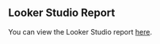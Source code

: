## Looker Studio Report

You can view the Looker Studio report [here](https://lookerstudio.google.com/embed/reporting/3680521e-ba15-475c-869e-90a8632e4d13/page/yNPjD).
